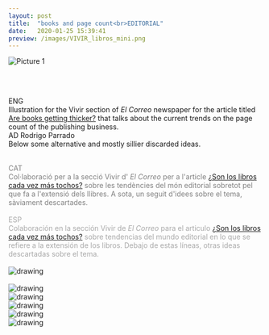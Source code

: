 ```yaml
---
layout: post
title:  "books and page count<br>EDITORIAL"
date:   2020-01-25 15:39:41
preview: /images/VIVIR_libros_mini.png
---
```



![Picture 1](/images/VIVIR_libros_principal.jpg)
<br><br>

<div class="row">

  <div class="column">

  <br>

  ENG<br>
  Illustration for the Vivir section of <i> El Correo </i> newspaper for the article titled <a href="https://www.elcorreo.com/vivir/artes/libros-tochos-20220924155401-ntrc.html">Are books getting thicker?</a> that talks about the current trends on the page count of the publishing business.<br>
  AD Rodrigo Parrado<br>
  Below some alternative and mostly sillier discarded ideas.
  <br><br>



  <font color="#808080">
  CAT<br>
  Col·laboració per a la secció Vivir d'<i> El Correo </i> per a l'article <a href="https://www.elcorreo.com/vivir/artes/libros-tochos-20220924155401-ntrc.html">¿Son los libros cada vez más tochos?</a> sobre les tendències del món editorial sobretot pel que fa a l'extensió dels llibres.
  A sota, un seguit d'idees sobre el tema, sàviament descartades. </font><br><br>



  <font color="#A9A9A9">
  ESP<br>
   Colaboración en la sección Vivir de<i> El Correo </i> para el articulo <a href="https://www.elcorreo.com/vivir/artes/libros-tochos-20220924155401-ntrc.html">¿Son los libros cada vez más tochos?</a> sobre tendencias del mundo editorial en lo que se refiere a la extensión de los libros.
   Debajo de estas líneas, otras ideas descartadas sobre el tema. </font><br><br>

  </div>



<div class="column">

 <img src="/images/VIVIR_libros_publicado.jpg" alt="drawing">
   </div>
     </div>


<br>


<div class="row">

  <div class="column">
  <img src="/images/VIVIR_libros_alt4.jpg" alt="drawing">
  </div>

  <div class="column">
  <img src="/images/VIVIR_libros_alt1.jpg" alt="drawing">
  </div>

  <div class="column">
  <img src="/images/VIVIR_libros_alt2.jpg" alt="drawing">
  </div>

 </div>



 <div class="row">

   <div class="column">
   <img src="/images/VIVIR_libros_alt5.jpg" alt="drawing">
   </div>

   <div class="column">
   <img src="/images/VIVIR_libros_alt3.jpg" alt="drawing">
   </div>

   <div class="column">

   </div>

  </div>
